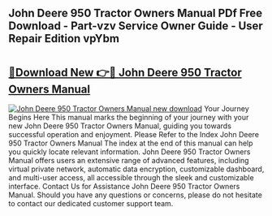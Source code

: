 ## John Deere 950 Tractor Owners Manual PDf Free Download - Part-vzv Service Owner Guide - User Repair Edition vpYbm

# <h2><a href="http://bc88102.oget.top/?id=John+Deere+950+Tractor+Owners+Manual">🔗Download New 👉🔴 John Deere 950 Tractor Owners Manual</a></h2>

[![John Deere 950 Tractor Owners Manual new download](https://i.imgur.com/5g1atiW.png)](http://bc88102.oget.top/?id=John+Deere+950+Tractor+Owners+Manual)
Your Journey Begins Here This manual marks the beginning of your journey with your new John Deere 950 Tractor Owners Manual, guiding you towards successful operation and enjoyment. Please Refer to the Index John Deere 950 Tractor Owners Manual The index at the end of this manual can help you quickly locate relevant information. John Deere 950 Tractor Owners Manual offers users an extensive range of advanced features, including virtual private network, automatic data encryption, customizable dashboard, and multi-user access, all accessible through the sleek and customizable interface. Contact Us for Assistance John Deere 950 Tractor Owners Manual. Should you have any questions or concerns, please do not hesitate to contact our dedicated customer support team.
